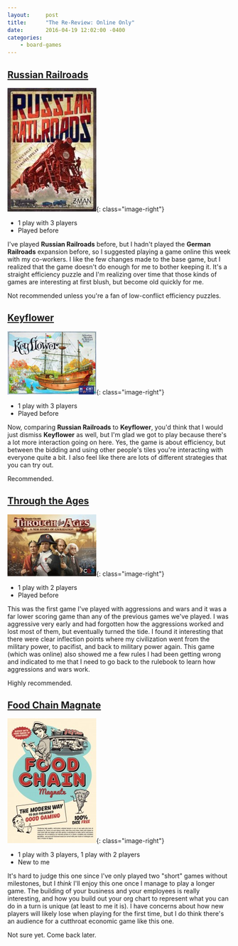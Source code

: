 ```yaml
---
layout:     post
title:      "The Re-Review: Online Only"
date:       2016-04-19 12:02:00 -0400
categories:
    - board-games
---
```

## [Russian Railroads](https://boardgamegeek.com/boardgame/144733/russian-railroads)

![Russian Railroads](/assets/images/covers/russian-railroads.jpg){: class="image-right"}

- 1 play with 3 players
- Played before

I've played **Russian Railroads** before, but I hadn't played the **German Railroads** expansion before, so I suggested playing a game online this week with my co-workers. I like the few changes made to the base game, but I realized that the game doesn't do enough for me to bother keeping it. It's a straight efficiency puzzle and I'm realizing over time that those kinds of games are interesting at first blush, but become old quickly for me.

Not recommended unless you're a fan of low-conflict efficiency puzzles.

## [Keyflower](https://boardgamegeek.com/boardgame/122515/keyflower)

![Keyflower](/assets/images/covers/keyflower.jpg){: class="image-right"}

- 1 play with 3 players
- Played before

Now, comparing **Russian Railroads** to **Keyflower**, you'd think that I would just dismiss **Keyflower** as well, but I'm glad we got to play because there's a lot more interaction going on here. Yes, the game is about efficiency, but between the bidding and using other people's tiles you're interacting with everyone quite a bit. I also feel like there are lots of different strategies that you can try out.

Recommended.

## [Through the Ages](https://boardgamegeek.com/boardgame/182028/through-ages-new-story-civilization)

![Through the Ages](/assets/images/covers/through-the-ages.jpg){: class="image-right"}

- 1 play with 2 players
- Played before

This was the first game I've played with aggressions and wars and it was a far lower scoring game than any of the previous games we've played. I was aggressive very early and had forgotten how the aggressions worked and lost most of them, but eventually turned the tide. I found it interesting that there were clear inflection points where my civilization went from the military power, to pacifist, and back to military power again. This game (which was online) also showed me a few rules I had been getting wrong and indicated to me that I need to go back to the rulebook to learn how aggressions and wars work.

Highly recommended.

## [Food Chain Magnate](https://boardgamegeek.com/boardgame/175914/food-chain-magnate)

![Food Chain Magnate](/assets/images/covers/food-chain-magnate.jpg){: class="image-right"}

- 1 play with 3 players, 1 play with 2 players
- New to me

It's hard to judge this one since I've only played two "short" games without milestones, but I _think_ I'll enjoy this one once I manage to play a longer game. The building of your business and your employees is really interesting, and how you build out your org chart to represent what you can do in a turn is unique (at least to me it is). I have concerns about how new players will likely lose when playing for the first time, but I do think there's an audience for a cutthroat economic game like this one.

Not sure yet. Come back later.
